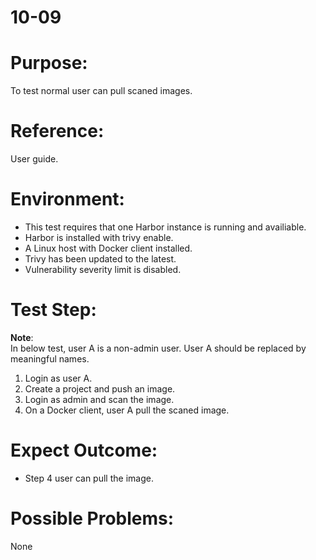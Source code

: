 10-09  
=======
# Purpose:
To test normal user can pull scaned images.  

# Reference:
User guide.  

# Environment:
* This test requires that one Harbor instance is running and availiable.  
* Harbor is installed with trivy enable.  
* A Linux host with Docker client installed.  
* Trivy has been updated to the latest.  
* Vulnerability severity limit is disabled.  

# Test Step:
**Note**:  
In below test, user A is a non-admin user. User A should be replaced by meaningful names.  

1. Login as user A. 
2. Create a project and push an image. 
3. Login as admin and scan the image.  
4. On a Docker client, user A pull the scaned image.  

# Expect Outcome:
* Step 4 user can pull the image.  

# Possible Problems:
None
